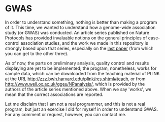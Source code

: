 # GWAS

In order to understand something, nothing is better than making a 
program of it. This time, we wanted to understand how a genome-wide 
association study (or GWAS) was conducted. An article series published 
on Nature Protocols has provided invaluable notions on the general 
principles of case-control association studies, and the work we made in 
this repository is strongly based upon that series, especially on the 
[last paper](https://www.ncbi.nlm.nih.gov/pmc/articles/PMC3154648/) 
(from which you can get to the other three).

As of now, the parts on preliminary analysis, quality control and 
results displaying are yet to be implemented; the program, nonetheless, 
works for sample data, which can be downloaded from the teaching 
material of PLINK at the URL 
http://zzz.bwh.harvard.edu/plink/res.shtml#teach, or from 
http://www.well.ox.ac.uk/ggeu/NPanalysis/, which is provided by the 
authors of the article series mentioned above. When we say 'works', we 
mean that the correct associations are reported.

Let me disclaim that I am not a real programmer, and this is not a real 
program, but just an exercise I did for myself in order to understand 
GWAS. For any comment or request, however, you can contact me.
